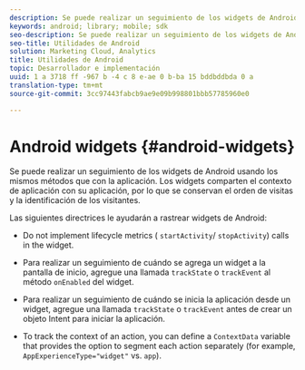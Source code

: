 ```yaml
---
description: Se puede realizar un seguimiento de los widgets de Android usando los mismos métodos que con la aplicación. Los widgets comparten el contexto de aplicación con su aplicación, por lo que se conservan el orden de visitas y la identificación de los visitantes.
keywords: android; library; mobile; sdk
seo-description: Se puede realizar un seguimiento de los widgets de Android usando los mismos métodos que con la aplicación. Los widgets comparten el contexto de aplicación con su aplicación, por lo que se conservan el orden de visitas y la identificación de los visitantes.
seo-title: Utilidades de Android
solution: Marketing Cloud, Analytics
title: Utilidades de Android
topic: Desarrollador e implementación
uuid: 1 a 3718 ff -967 b -4 c 8 e-ae 0 b-ba 15 bddbddbda 0 a
translation-type: tm+mt
source-git-commit: 3cc97443fabcb9ae9e09b998801bbb57785960e0

---
```



# Android widgets {#android-widgets}

Se puede realizar un seguimiento de los widgets de Android usando los mismos métodos que con la aplicación. Los widgets comparten el contexto de aplicación con su aplicación, por lo que se conservan el orden de visitas y la identificación de los visitantes.

Las siguientes directrices le ayudarán a rastrear widgets de Android:

* Do not implement lifecycle metrics ( `startActivity`/ `stopActivity`) calls in the widget.

* Para realizar un seguimiento de cuándo se agrega un widget a la pantalla de inicio, agregue una llamada `trackState` o `trackEvent` al método `onEnabled` del widget.

* Para realizar un seguimiento de cuándo se inicia la aplicación desde un widget, agregue una llamada `trackState` o `trackEvent` antes de crear un objeto Intent para iniciar la aplicación.

* To track the context of an action, you can define a `ContextData` variable that provides the option to segment each action separately (for example, `AppExperienceType="widget"` vs. `app`).

